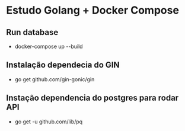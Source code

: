 # Estudo Golang + Docker Compose

## Run database
- docker-compose up --build


## Instalação dependecia do GIN
- go get github.com/gin-gonic/gin

## Instação dependencia do postgres para rodar API
- go get -u github.com/lib/pq